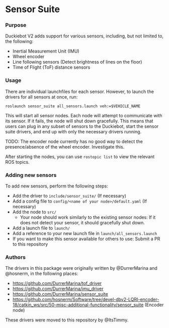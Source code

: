 # Sensor Suite

### Purpose

Duckiebot V2 adds support for various sensors, including, but not limited to, the following:

 - Inertial Measurement Unit (IMU)
 - Wheel encoder
 - Line following sensors (Detect brightness of lines on the floor)
 - Time of Flight (ToF) distance sensors

### Usage

There are individual launchfiles for each sensor. However, to launch the drivers for all sensors at once, run:

```
roslaunch sensor_suite all_sensors.launch veh:=$VEHICLE_NAME
```

This will start all sensor nodes. Each node will attempt to communicate with its sensor. If it fails, the node
will shut down gracefully. This means that users can plug in any subset of sensors to the Duckiebot, start the
sensor suite drivers, and end up with only the necessary drivers running.

TODO: The encoder node currently has no good way to detect the presence/absence of the wheel encoder. Investigate this.

After starting the nodes, you can use `rostopic list` to view the relevant ROS topics.

### Adding new sensors

To add new sensors, perform the following steps:

 - Add the driver to `include/sensor_suite/` (If necessary)
 - Add a config file to `config/<name of your node>/default.yaml` (If necessary)
 - Add the node to `src/`
   - Your node should work similarly to the existing sensor nodes: If it does not detect your sensor, it should
     gracefully shut down.
 - Add a launch file to `launch/`
 - Add a reference to your new launch file in `launch/all_sensors.launch`
 - If you want to make this sensor available for others to use: Submit a PR to this repository

### Authors

The drivers in this package were originally written by @DurrerMarina and @hosnerm, in the following places:

 - https://github.com/DurrerMarina/tof_driver
 - https://github.com/DurrerMarina/imu_driver
 - https://github.com/DurrerMarina/sensor_suite
 - https://github.com/hosnerm/Software/tree/devel-dbv2-LQRI-encoder-18/catkin_ws/src/50-misc-additional-functionality/sensor_suite (Encoder node)
 
These drivers were moved to this repository by @ItsTimmy.
